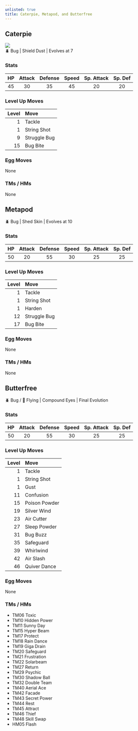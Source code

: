 ```yaml
---
unlisted: true
title: Caterpie, Metapod, and Butterfree
---
```

## Caterpie
![](https://serebii.net/emerald/pokemon/010.png)  
🪲 Bug | Shield Dust | Evolves at 7

### Stats

| HP | Attack | Defense | Speed | Sp. Attack | Sp. Def |
|:---:|:---:|:---:|:---:|:---:|:---:|
| 45 | 30 | 35 | 45 | 20 | 20 |

### Level Up Moves

| Level | Move |
|---:|:---|
| 1 | Tackle |
| 1 | String Shot |
| 9 | Struggle Bug |
| 15 | Bug Bite |

### Egg Moves
None

### TMs / HMs
None

## Metapod
🪲 Bug | Shed Skin | Evolves at 10

### Stats

| HP | Attack | Defense | Speed | Sp. Attack | Sp. Def |
|:---:|:---:|:---:|:---:|:---:|:---:|
| 50 | 20 | 55 | 30 | 25 | 25 |

### Level Up Moves

| Level | Move |
|--:|:--|
| 1 | Tackle |
| 1 | String Shot |
| 1 | Harden |
| 12 | Struggle Bug |
| 17 | Bug Bite |

### Egg Moves
None

### TMs / HMs
None

## Butterfree
🪲 Bug / 🪽 Flying | Compound Eyes | Final Evolution

### Stats

| HP | Attack | Defense | Speed | Sp. Attack | Sp. Def |
|:---:|:---:|:---:|:---:|:---:|:---:|
| 50 | 20 | 55 | 30 | 25 | 25 |

### Level Up Moves

| Level | Move |
|---:|:---|
| 1 | Tackle |
| 1 | String Shot |
| 1 | Gust |
| 11 | Confusion |
| 15 | Poison Powder |
| 19 | Silver Wind |
| 23 | Air Cutter  |
| 27 | Sleep Powder |
| 31 | Bug Buzz |
| 35 | Safeguard |
| 39 | Whirlwind |
| 42 | Air Slash |
| 46 | Quiver Dance |

### Egg Moves
None

### TMs / HMs
 - TM06 Toxic
 - TM10 Hidden Power
 - TM11 Sunny Day
 - TM15 Hyper Beam
 - TM17 Protect
 - TM18 Rain Dance
 - TM19 Giga Drain
 - TM20 Safeguard
 - TM21 Frustration
 - TM22 Solarbeam
 - TM27 Return
 - TM29 Psychic
 - TM30 Shadow Ball
 - TM32 Double Team
 - TM40 Aerial Ace
 - TM42 Facade
 - TM43 Secret Power
 - TM44 Rest
 - TM45 Attract
 - TM46 Thief
 - TM48 Skill Swap
 - HM05 Flash